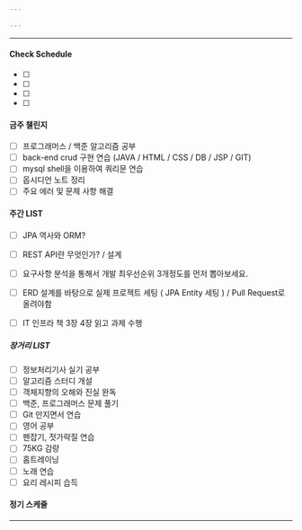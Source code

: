 ```yaml
---

---
```



---
#### Check Schedule
- [ ] 
- [ ] 
- [ ] 
- [ ] 

#### 금주 챌린지
- [ ] 프로그래머스 / 백준 알고리즘 공부
- [ ] back-end crud 구현 연습 (JAVA / HTML / CSS / DB / JSP / GIT)
- [ ] mysql shell을 이용하여 쿼리문 연습
- [ ] 옵시디언 노트 정리
- [ ] 주요 에러 및 문제 사항 해결

#### 주간 LIST
- [ ] JPA 역사와 ORM?
- [ ] REST API란 무엇인가? / 설계
- [ ] 요구사항 분석을 통해서 개발 최우선순위 3개정도를 먼저 뽑아보세요.
- [ ] ERD 설계를 바탕으로 실제 프로젝트 세팅 ( JPA Entity 세팅 ) / Pull Request로 올려야함
- [ ] IT 인프라 책 3장 4장 읽고 과제 수행


##### 장거리 LIST
- [ ] 정보처리기사 실기 공부
- [ ] 알고리즘 스터디 개설
- [ ] 객체지향의 오해와 진실 완독
- [ ] 백준, 프로그래머스 문제 풀기
- [ ] Git 만지면서 연습
- [ ] 영어 공부
- [ ] 펜잡기, 젓가락질 연습
- [ ] 75KG 감량
- [ ] 홈트레이닝
- [ ] 노래 연습
- [ ] 요리 레시피 습득
#### 정기 스케줄

















---
